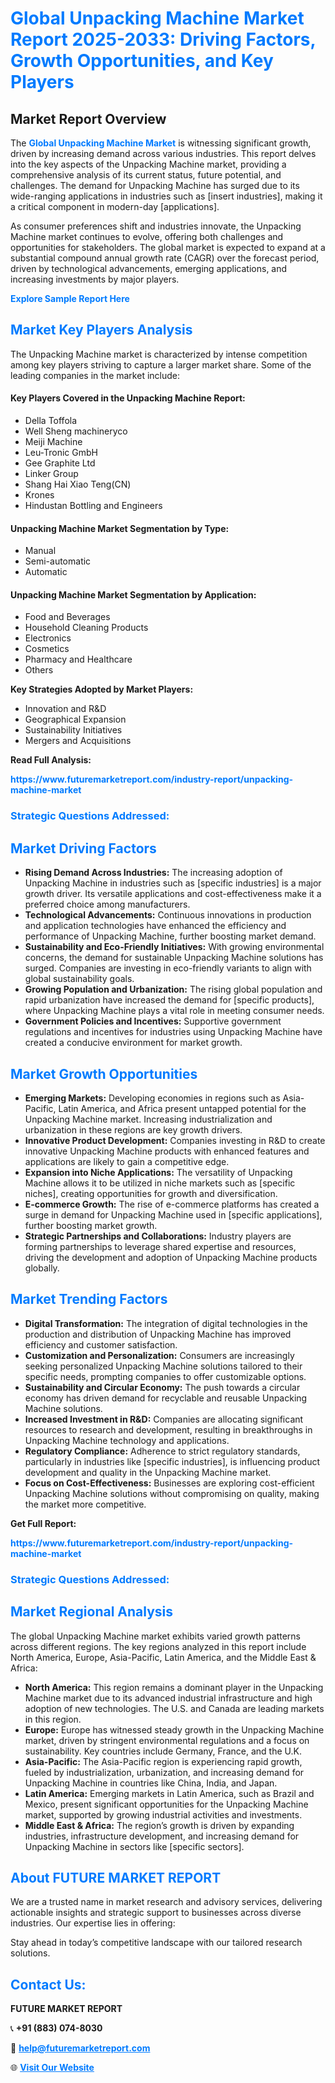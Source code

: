 <h1 style="color: #007BFF;">Global Unpacking Machine Market Report 2025-2033: Driving Factors, Growth Opportunities, and Key Players</h1>

<section id="overview">
<h2>Market Report Overview</h2>
<p>The <a href="https://www.futuremarketreport.com/industry-report/unpacking-machine-market" style="color: #007BFF; text-decoration: none;"><strong>Global Unpacking Machine Market</strong></a> is witnessing significant growth, driven by increasing demand across various industries. This report delves into the key aspects of the Unpacking Machine market, providing a comprehensive analysis of its current status, future potential, and challenges. The demand for Unpacking Machine has surged due to its wide-ranging applications in industries such as [insert industries], making it a critical component in modern-day [applications].</p>
<p>As consumer preferences shift and industries innovate, the Unpacking Machine market continues to evolve, offering both challenges and opportunities for stakeholders. The global market is expected to expand at a substantial compound annual growth rate (CAGR) over the forecast period, driven by technological advancements, emerging applications, and increasing investments by major players.</p>
</section>

<section id="overview">
<p><a href="https://www.futuremarketreport.com/request-sample/reportId=55986" style="color: #007BFF; text-decoration: none;"><strong>Explore Sample Report Here</strong></a></p>
</section>

<section id="key-players">
<h2 style="color: #007BFF;">Market Key Players Analysis</h2>
<p>The Unpacking Machine market is characterized by intense competition among key players striving to capture a larger market share. Some of the leading companies in the market include:</p>
<h4>Key Players Covered in the Unpacking Machine Report:</h4>
<ul><li>Della Toffola</li><li>Well Sheng machineryco</li><li>Meiji Machine</li><li>Leu-Tronic GmbH</li><li>Gee Graphite Ltd</li><li>Linker Group</li><li>Shang Hai Xiao Teng(CN)</li><li>Krones</li><li>Hindustan Bottling and Engineers</li></ul>
<h4>Unpacking Machine Market Segmentation by Type:</h4>
<ul><li>Manual</li><li>Semi-automatic</li><li>Automatic</li></ul>

<h4>Unpacking Machine Market Segmentation by Application:</h4>
<ul><li>Food and Beverages</li><li>Household Cleaning Products</li><li>Electronics</li><li>Cosmetics</li><li>Pharmacy and Healthcare</li><li>Others</li></ul>
<p><strong>Key Strategies Adopted by Market Players:</strong></p>
<ul>
<li>Innovation and R&D</li>
<li>Geographical Expansion</li>
<li>Sustainability Initiatives</li>
<li>Mergers and Acquisitions</li>
</ul>
</section>

<section>
<p><strong>Read Full Analysis: </strong></p><a href="https://www.futuremarketreport.com/industry-report/unpacking-machine-market" style="color: #007BFF; text-decoration: none;"><strong>https://www.futuremarketreport.com/industry-report/unpacking-machine-market</strong></a>
<h3 style="color: #007BFF;">Strategic Questions Addressed:</h3>
</section>

<section id="driving-factors">
<h2 style="color: #007BFF;">Market Driving Factors</h2>
<ul>
<li><strong>Rising Demand Across Industries:</strong> The increasing adoption of Unpacking Machine in industries such as [specific industries] is a major growth driver. Its versatile applications and cost-effectiveness make it a preferred choice among manufacturers.</li>
<li><strong>Technological Advancements:</strong> Continuous innovations in production and application technologies have enhanced the efficiency and performance of Unpacking Machine, further boosting market demand.</li>
<li><strong>Sustainability and Eco-Friendly Initiatives:</strong> With growing environmental concerns, the demand for sustainable Unpacking Machine solutions has surged. Companies are investing in eco-friendly variants to align with global sustainability goals.</li>
<li><strong>Growing Population and Urbanization:</strong> The rising global population and rapid urbanization have increased the demand for [specific products], where Unpacking Machine plays a vital role in meeting consumer needs.</li>
<li><strong>Government Policies and Incentives:</strong> Supportive government regulations and incentives for industries using Unpacking Machine have created a conducive environment for market growth.</li>
</ul>
</section>

<section id="growth-opportunities">
<h2 style="color: #007BFF;">Market Growth Opportunities</h2>
<ul>
<li><strong>Emerging Markets:</strong> Developing economies in regions such as Asia-Pacific, Latin America, and Africa present untapped potential for the Unpacking Machine market. Increasing industrialization and urbanization in these regions are key growth drivers.</li>
<li><strong>Innovative Product Development:</strong> Companies investing in R&D to create innovative Unpacking Machine products with enhanced features and applications are likely to gain a competitive edge.</li>
<li><strong>Expansion into Niche Applications:</strong> The versatility of Unpacking Machine allows it to be utilized in niche markets such as [specific niches], creating opportunities for growth and diversification.</li>
<li><strong>E-commerce Growth:</strong> The rise of e-commerce platforms has created a surge in demand for Unpacking Machine used in [specific applications], further boosting market growth.</li>
<li><strong>Strategic Partnerships and Collaborations:</strong> Industry players are forming partnerships to leverage shared expertise and resources, driving the development and adoption of Unpacking Machine products globally.</li>
</ul>
</section>

<section id="trending-factors">
<h2 style="color: #007BFF;">Market Trending Factors</h2>
<ul>
<li><strong>Digital Transformation:</strong> The integration of digital technologies in the production and distribution of Unpacking Machine has improved efficiency and customer satisfaction.</li>
<li><strong>Customization and Personalization:</strong> Consumers are increasingly seeking personalized Unpacking Machine solutions tailored to their specific needs, prompting companies to offer customizable options.</li>
<li><strong>Sustainability and Circular Economy:</strong> The push towards a circular economy has driven demand for recyclable and reusable Unpacking Machine solutions.</li>
<li><strong>Increased Investment in R&D:</strong> Companies are allocating significant resources to research and development, resulting in breakthroughs in Unpacking Machine technology and applications.</li>
<li><strong>Regulatory Compliance:</strong> Adherence to strict regulatory standards, particularly in industries like [specific industries], is influencing product development and quality in the Unpacking Machine market.</li>
<li><strong>Focus on Cost-Effectiveness:</strong> Businesses are exploring cost-efficient Unpacking Machine solutions without compromising on quality, making the market more competitive.</li>
</ul>
</section>

<section>
<p><strong>Get Full Report: </strong></p><a href="https://www.futuremarketreport.com/industry-report/unpacking-machine-market" style="color: #007BFF; text-decoration: none;"><strong>https://www.futuremarketreport.com/industry-report/unpacking-machine-market</strong></a>
<h3 style="color: #007BFF;">Strategic Questions Addressed:</h3>
</section>


<section id="regional-analysis">
<h2 style="color: #007BFF;">Market Regional Analysis</h2>
<p>The global Unpacking Machine market exhibits varied growth patterns across different regions. The key regions analyzed in this report include North America, Europe, Asia-Pacific, Latin America, and the Middle East & Africa:</p>
<ul>
<li><strong>North America:</strong> This region remains a dominant player in the Unpacking Machine market due to its advanced industrial infrastructure and high adoption of new technologies. The U.S. and Canada are leading markets in this region.</li>
<li><strong>Europe:</strong> Europe has witnessed steady growth in the Unpacking Machine market, driven by stringent environmental regulations and a focus on sustainability. Key countries include Germany, France, and the U.K.</li>
<li><strong>Asia-Pacific:</strong> The Asia-Pacific region is experiencing rapid growth, fueled by industrialization, urbanization, and increasing demand for Unpacking Machine in countries like China, India, and Japan.</li>
<li><strong>Latin America:</strong> Emerging markets in Latin America, such as Brazil and Mexico, present significant opportunities for the Unpacking Machine market, supported by growing industrial activities and investments.</li>
<li><strong>Middle East & Africa:</strong> The region’s growth is driven by expanding industries, infrastructure development, and increasing demand for Unpacking Machine in sectors like [specific sectors].</li>
</ul>
</section>

<footer>
<h2 style="color: #007BFF;">About FUTURE MARKET REPORT</h2>
<p>We are a trusted name in market research and advisory services, delivering actionable insights and strategic support to businesses across diverse industries. Our expertise lies in offering:</p>

<p>Stay ahead in today’s competitive landscape with our tailored research solutions.</p>

<h2 style="color: #007BFF;">Contact Us:</h2>
<p><strong>FUTURE MARKET REPORT</strong></p>
<p>📞 <strong>+91 (883) 074-8030</strong></p>
<p>📧 <strong><a href="mailto:help@futuremarketreport.com" style="color: #007BFF;">help@futuremarketreport.com</a></strong></p>
<p>🌐 <strong><a href="https://www.futuremarketreport.com/" style="color: #007BFF;">Visit Our Website</a></strong></p>
</footer>